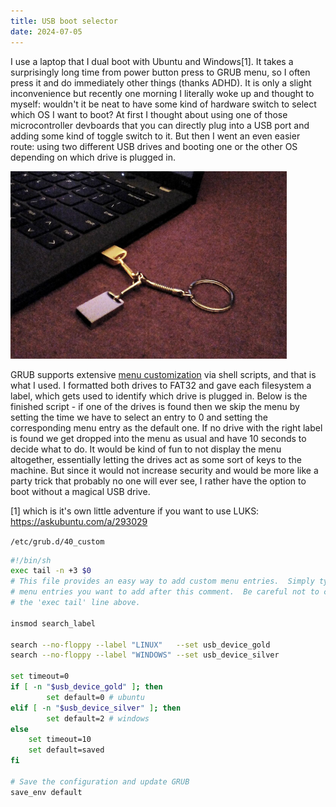 ```yaml
---
title: USB boot selector
date: 2024-07-05
---
```


I use a laptop that I dual boot with Ubuntu and Windows[1]. It takes a surprisingly long time from power button press to GRUB menu, so I often press it and do immediately other things (thanks ADHD). It is only a slight inconvenience but recently one morning I literally woke up and thought to myself: wouldn't it be neat to have some kind of hardware switch to select which OS I want to boot? At first I thought about using one of those microcontroller devboards that you can directly plug into a USB port and adding some kind of toggle switch to it. But then I went an even easier route: using two different USB drives and booting one or the other OS depending on which drive is plugged in.

![A photo of the two small usb drives on a keychain ring, one of them is plugged in](usbkey.png)

GRUB supports extensive [menu customization](https://help.ubuntu.com/community/Grub2/CustomMenus) via shell scripts, and that is what I used. I formatted both drives to FAT32 and gave each filesystem a label, which gets used to identify which drive is plugged in. Below is the finished script - if one of the drives is found then we skip the menu by setting the time we have to select an entry to 0 and setting the corresponding menu entry as the default one. If no drive with the right label is found we get dropped into the menu as usual and have 10 seconds to decide what to do. It would be kind of fun to not display the menu altogether, essentially letting the drives act as some sort of keys to the machine. But since it would not increase security and would be more like a party trick that probably no one will ever see, I rather have the option to boot without a magical USB drive.

[1] which is it's own little adventure if you want to use LUKS: https://askubuntu.com/a/293029

`/etc/grub.d/40_custom`
```sh
#!/bin/sh
exec tail -n +3 $0
# This file provides an easy way to add custom menu entries.  Simply type the
# menu entries you want to add after this comment.  Be careful not to change
# the 'exec tail' line above.

insmod search_label

search --no-floppy --label "LINUX"   --set usb_device_gold
search --no-floppy --label "WINDOWS" --set usb_device_silver

set timeout=0
if [ -n "$usb_device_gold" ]; then
        set default=0 # ubuntu
elif [ -n "$usb_device_silver" ]; then
        set default=2 # windows
else
    set timeout=10
    set default=saved
fi

# Save the configuration and update GRUB
save_env default
```
